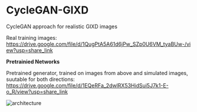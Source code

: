 # CycleGAN-GIXD
CycleGAN approach for realistic GIXD images

Real training images: https://drive.google.com/file/d/1QugPtA5A61d6jPw_SZp0U6VM_tyaBUw-/view?usp=share_link

**Pretrainied Networks**

Pretrained generator, trained on images from above and simulated images, suutable for both directions: https://drive.google.com/file/d/1EQeRFa_2dwlRX53HidSui5J7k1-E-o_R/view?usp=share_link


![architecture](https://github.com/skoolrules/CycleGAN-GIXD/assets/97300537/be2abf14-913d-4f10-8203-9f3505166bd4)

